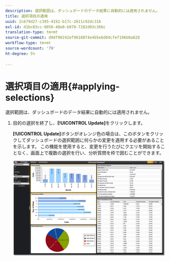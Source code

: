 ```yaml
---
description: 選択範囲は、ダッシュボードのデータ結果に自動的には適用されません。
title: 選択項目の適用
uuid: 2c679d27-c395-4192-b17c-2611c92dc316
exl-id: d1bc83cc-9050-48e0-b070-7282d03c366c
translation-type: tm+mt
source-git-commit: d9df90242ef96188f4e4b5e6d04cfef196b0a628
workflow-type: tm+mt
source-wordcount: '79'
ht-degree: 5%

---
```


# 選択項目の適用{#applying-selections}

選択範囲は、ダッシュボードのデータ結果に自動的には適用されません。

1. 目的の選択を終了し、**[!UICONTROL Update]**&#x200B;をクリックします。

   **[!UICONTROL Update]**&#x200B;ボタンがオレンジ色の場合は、このボタンをクリックしてダッシュボードの選択範囲に何らかの変更を適用する必要があることを示します。 この機能を使用すると、変更を行うたびにクエリを開始することなく、画面上で複数の選択を行い、分析質問を枠で囲むことができます。

   ![](assets/selection_update.png)
